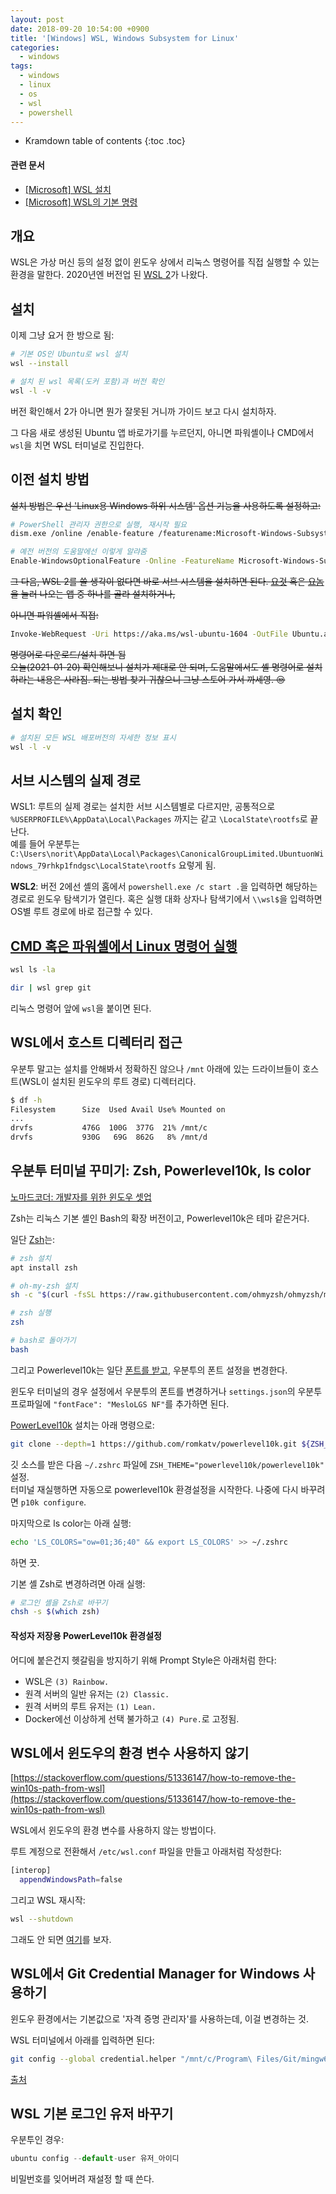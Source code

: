 ```yaml
---
layout: post
date: 2018-09-20 10:54:00 +0900
title: '[Windows] WSL, Windows Subsystem for Linux'
categories:
  - windows
tags:
  - windows
  - linux
  - os
  - wsl
  - powershell
---
```


* Kramdown table of contents
{:toc .toc}

#### 관련 문서

- [\[Microsoft\] WSL 설치](https://docs.microsoft.com/ko-kr/windows/wsl/install)
- [\[Microsoft\] WSL의 기본 명령](https://docs.microsoft.com/ko-kr/windows/wsl/basic-commands)


## 개요

WSL은 가상 머신 등의 설정 없이 윈도우 상에서 리눅스 명령어를 직접 실행할 수 있는 환경을 말한다. 2020년엔 버전업 된 [WSL 2](https://docs.microsoft.com/ko-kr/windows/wsl/compare-versions)가 나왔다.


## 설치

이제 그냥 요거 한 방으로 됨:

```bash
# 기본 OS인 Ubuntu로 wsl 설치
wsl --install

# 설치 된 wsl 목록(도커 포함)과 버전 확인
wsl -l -v
```

버전 확인해서 2가 아니면 뭔가 잘못된 거니까 가이드 보고 다시 설치하자.

그 다음 새로 생성된 Ubuntu 앱 바로가기를 누르던지, 아니면 파워셸이나 CMD에서 `wsl`을 치면 WSL 터미널로 진입한다.


## 이전 설치 방법

~~설치 방법은 우선 'Linux용 Windows 하위 시스템' 옵션 기능을 사용하도록 설정하고:~~

```bash
# PowerShell 관리자 권한으로 실행, 재시작 필요
dism.exe /online /enable-feature /featurename:Microsoft-Windows-Subsystem-Linux /all /norestart

# 예전 버전의 도움말에선 이렇게 알랴줌
Enable-WindowsOptionalFeature -Online -FeatureName Microsoft-Windows-Subsystem-Linux
```

~~그 다음, WSL 2를 쓸 생각이 없다면 바로 서브 시스템을 설치하면 된다. [요것](https://aka.ms/wslstore) 혹은 [요놈](ms-windows-store://collection/?CollectionId=LinuxDistros)을 눌러 나오는 앱 중 하나를 골라 설치하거나,~~

~~아니면 파워셸에서 직접:~~

```bash
Invoke-WebRequest -Uri https://aka.ms/wsl-ubuntu-1604 -OutFile Ubuntu.appx -UseBasicParsing
```

~~명령어로 다운로드/설치 하면 됨~~  
~~오늘(2021-01-20) 확인해보니 설치가 제대로 안 되며, 도움말에서도 셸 명령어로 설치하라는 내용은 사라짐. 되는 방법 찾기 귀찮으니 그냥 스토어 가서 까세영. 😒~~


## 설치 확인

```bash
# 설치된 모든 WSL 배포버전의 자세한 정보 표시
wsl -l -v
```


## 서브 시스템의 실제 경로

WSL1: 루트의 실제 경로는 설치한 서브 시스템별로 다르지만, 공통적으로 `%USERPROFILE%\AppData\Local\Packages` 까지는 같고 `\LocalState\rootfs`로 끝난다.  
예를 들어 우분투는 `C:\Users\norit\AppData\Local\Packages\CanonicalGroupLimited.UbuntuonWindows_79rhkp1fndgsc\LocalState\rootfs` 요렇게 됨.

**WSL2**: 버전 2에선 셸의 홈에서 `powershell.exe /c start .`을 입력하면 해당하는 경로로 윈도우 탐색기가 열린다. 혹은 실행 대화 상자나 탐색기에서 `\\wsl$`을 입력하면 OS별 루트 경로에 바로 접근할 수 있다.


## [CMD 혹은 파워셸에서 Linux 명령어 실행](https://docs.microsoft.com/ko-kr/windows/wsl/filesystems#run-linux-tools-from-a-windows-command-line)

```bash
wsl ls -la

dir | wsl grep git
```

리눅스 명령어 앞에 `wsl`을 붙이면 된다.


## WSL에서 호스트 디렉터리 접근

우분투 말고는 설치를 안해봐서 정확하진 않으나 `/mnt` 아래에 있는 드라이브들이 호스트(WSL이 설치된 윈도우의 루트 경로) 디렉터리다.

```bash
$ df -h
Filesystem      Size  Used Avail Use% Mounted on
...
drvfs           476G  100G  377G  21% /mnt/c
drvfs           930G   69G  862G   8% /mnt/d
```


## 우분투 터미널 꾸미기: Zsh, Powerlevel10k, ls color

[노마드코더: 개발자를 위한 윈도우 셋업](https://nomadcoders.co/windows-setup-for-developers/lectures/1833)

Zsh는 리눅스 기본 셸인 Bash의 확장 버전이고, Powerlevel10k은 테마 같은거다.

일단 [Zsh](https://github.com/ohmyzsh/ohmyzsh/wiki/Installing-ZSH)는:

```bash
# zsh 설치
apt install zsh

# oh-my-zsh 설치
sh -c "$(curl -fsSL https://raw.githubusercontent.com/ohmyzsh/ohmyzsh/master/tools/install.sh)"

# zsh 실행
zsh

# bash로 돌아가기
bash
```

그리고 Powerlevel10k는 일단 [폰트를 받고](https://github.com/romkatv/powerlevel10k/#user-content-fonts), 우분투의 폰트 설정을 변경한다.  

윈도우 터미널의 경우 설정에서 우분투의 폰트를 변경하거나 `settings.json`의 우분투 프로파일에 `"fontFace": "MesloLGS NF"`를 추가하면 된다.

[PowerLevel10k](https://github.com/romkatv/powerlevel10k/#oh-my-zsh) 설치는 아래 명령으로:

```bash
git clone --depth=1 https://github.com/romkatv/powerlevel10k.git ${ZSH_CUSTOM:-$HOME/.oh-my-zsh/custom}/themes/powerlevel10k
```

깃 소스를 받은 다음 `~/.zshrc` 파일에 `ZSH_THEME="powerlevel10k/powerlevel10k"` 설정.  
터미널 재실행하면 자동으로 powerlevel10k 환경설정을 시작한다. 나중에 다시 바꾸려면 `p10k configure`.

마지막으로 ls color는 아래 실행:

```bash
echo 'LS_COLORS="ow=01;36;40" && export LS_COLORS' >> ~/.zshrc
```

하면 끗.

기본 셸 Zsh로 변경하려면 아래 실행:

```bash
# 로그인 셸을 Zsh로 바꾸기
chsh -s $(which zsh)
```

#### 작성자 저장용 PowerLevel10k 환경설정

어디에 붙은건지 헷갈림을 방지하기 위해 Prompt Style은 아래처럼 한다:

- WSL은 `(3) Rainbow.`
- 원격 서버의 일반 유저는 `(2) Classic.`
- 원격 서버의 루트 유저는 `(1) Lean.`
- Docker에선 이상하게 선택 불가하고 `(4) Pure.`로 고정됨.


## WSL에서 윈도우의 환경 변수 사용하지 않기

[https://stackoverflow.com/questions/51336147/how-to-remove-the-win10s-path-from-wsl](https://stackoverflow.com/questions/51336147/how-to-remove-the-win10s-path-from-wsl)

WSL에서 윈도우의 환경 변수를 사용하지 않는 방법이다.

루트 계정으로 전환해서 `/etc/wsl.conf` 파일을 만들고 아래처럼 작성한다:

```bash
[interop]
  appendWindowsPath=false
```

그리고 WSL 재시작:

```bash
wsl --shutdown
```

그래도 안 되면 [여기](https://docs.microsoft.com/ko-kr/windows/wsl/filesystems#disable-interoperability)를 보자.


## WSL에서 Git Credential Manager for Windows 사용하기

윈도우 환경에서는 기본값으로 '자격 증명 관리자'를 사용하는데, 이걸 변경하는 것.

WSL 터미널에서 아래를 입력하면 된다:

```bash
git config --global credential.helper "/mnt/c/Program\ Files/Git/mingw64/libexec/git-core/git-credential-manager-core.exe"
```

[출처](https://stackoverflow.com/questions/45925964/how-to-use-git-credential-store-on-wsl-ubuntu-on-windows)


## WSL 기본 로그인 유저 바꾸기

우분투인 경우:

```js
ubuntu config --default-user 유저_아이디
```

비밀번호를 잊어버려 재설정 할 때 쓴다.
